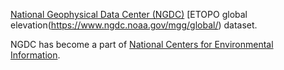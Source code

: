 [National Geophysical Data Center (NGDC)](https://ngdc.noaa.gov/) [ETOPO global elevation(https://www.ngdc.noaa.gov/mgg/global/) dataset.

NGDC has become a part of
[National Centers for Environmental Information](https://www.ncei.noaa.gov/).

